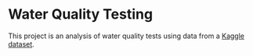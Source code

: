 # Water Quality Testing

This project is an analysis of water quality tests using data from a [Kaggle dataset](https://www.kaggle.com/datasets/shreyanshverma27/water-quality-testing).